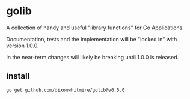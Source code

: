 # golib

A collection of handy and useful "library functions" for Go Applications.

Documentation, tests and the implementation will be "locked in" with version 1.0.0.

In the near-term changes will likely be breaking until 1.0.0 is released.

## install
```shell
go get github.com/dixonwhitmire/golib@v0.5.0
```
